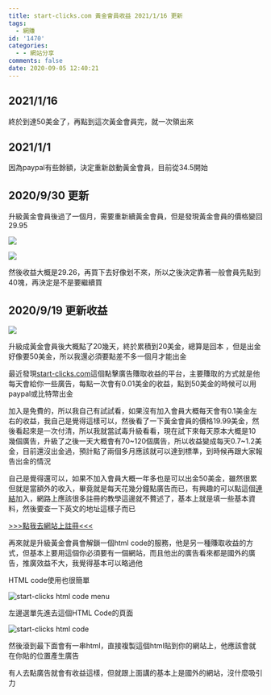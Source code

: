 ```yaml
---
title: start-clicks.com 黃金會員收益 2021/1/16 更新
tags:
  - 網賺
id: '1470'
categories:
  - - 網站分享
comments: false
date: 2020-09-05 12:40:21
---
```


## 2021/1/16

終於到達50美金了，再點到這次黃金會員完，就一次領出來

## 2021/1/1

因為paypal有些餘額，決定重新啟動黃金會員，目前從34.5開始

## 2020/9/30 更新

升級黃金會員後過了一個月，需要重新續黃金會員，但是發現黃金會員的價格變回29.95

![](https://blog.devcker.com/wp-content/uploads/2020/09/brave_aV7L1U5bDl.png)

![](https://blog.devcker.com/wp-content/uploads/2020/09/brave_GOBePxrBnd.png)

然後收益大概是29.26，再買下去好像划不來，所以之後決定靠著一般會員先點到40塊，再決定是不是要繼續買

## 2020/9/19 更新收益

![](https://blog.devcker.com/wp-content/uploads/2020/09/brave_DgIFpdDxH7.png)

升級成黃金會員後大概點了20幾天，終於累積到20美金，總算是回本 ，但是出金好像要50美金，所以我還必須要點差不多一個月才能出金

  

最近發現[start-clicks.com](http://www.star-clicks.com/signup?ref=50880987 "start-clicks.com")這個點擊廣告賺取收益的平台，主要賺取的方式就是他每天會給你一些廣告，每點一次會有0.01美金的收益，點到50美金的時候可以用paypal或比特幣出金

加入是免費的，所以我自己有試試看，如果沒有加入會員大概每天會有0.1美金左右的收益，我自己是覺得這樣可以，然後看了一下黃金會員的價格19.99美金，然後看起來是一次付清，所以我就當試毒升級看看，現在試下來每天原本大概是10幾個廣告，升級了之後一天大概會有70~120個廣告，所以收益變成每天0.7~1.2美金，目前還沒出金過，預計點了兩個多月應該就可以達到標準，到時候再跟大家報告出金的情況

自己是覺得還可以，如果不加入會員大概一年多也是可以出金50美金，雖然很累但就是當額外的收入，畢竟就是每天花幾分鐘點廣告而已，有興趣的可以點這個[連結](http://www.star-clicks.com/signup?ref=50880987 "連結")加入，網路上應該很多註冊的教學這邊就不贅述了，基本上就是填一些基本資料，然後要查一下英文的地址這樣子而已

[\>>>點我去網站上註冊<<<](http://www.star-clicks.com/signup?ref=50880987 "\>>>點我去網站上註冊<<<")

再來就是升級黃金會員會解鎖一個html code的服務，他是另一種賺取收益的方式，但基本上要用這個你必須要有一個網站，而且他出的廣告看來都是國外的廣告，推廣效益不大，我覺得基本可以略過他

HTML code使用也很簡單

![start-clicks html code menu](https://blog.devcker.com/wp-content/uploads/2020/09/brave_XWMMwONZ7W.png)

左邊選單先進去這個HTML Code的頁面

![start-clicks html code](https://blog.devcker.com/wp-content/uploads/2020/09/brave_s3pY6oSbPj-1024x407.png)

然後滾到最下面會有一串html，直接複製這個html貼到你的網站上，他應該會就在你貼的位置產生廣告

有人去點廣告就會有收益這樣，但就跟上面講的基本上是國外的網站，沒什麼吸引力